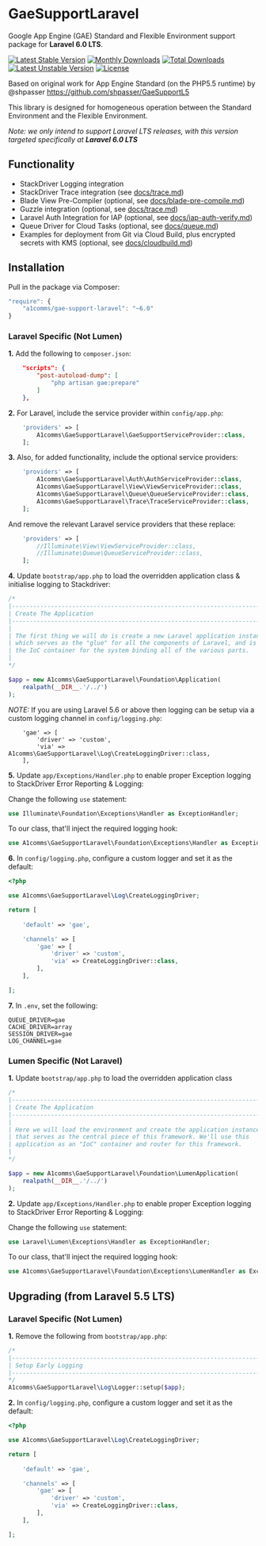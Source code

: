 # GaeSupportLaravel

Google App Engine (GAE) Standard and Flexible Environment support package for **Laravel 6.0 LTS**.

[![Latest Stable Version](https://poser.pugx.org/a1comms/gae-support-laravel/v/stable)](https://packagist.org/packages/a1comms/gae-support-laravel)
[![Monthly Downloads](https://poser.pugx.org/a1comms/gae-support-laravel/d/monthly)](https://packagist.org/packages/a1comms/gae-support-laravel)
[![Total Downloads](https://poser.pugx.org/a1comms/gae-support-laravel/downloads)](https://packagist.org/packages/a1comms/gae-support-laravel)
[![Latest Unstable Version](https://poser.pugx.org/a1comms/gae-support-laravel/v/unstable)](https://packagist.org/packages/a1comms/gae-support-laravel)
[![License](https://poser.pugx.org/a1comms/gae-support-laravel/license)](https://packagist.org/packages/a1comms/gae-support-laravel)

Based on original work for App Engine Standard (on the PHP5.5 runtime) by @shpasser https://github.com/shpasser/GaeSupportL5

This library is designed for homogeneous operation between the Standard Environment and the Flexible Environment.

*Note: we only intend to support Laravel LTS releases, with this version targeted specifically at **Laravel 6.0 LTS***

## Functionality
* StackDriver Logging integration
* StackDriver Trace integration (see [docs/trace.md](https://github.com/a1comms/GaeSupportLaravel/blob/php72-laravel55/docs/trace.md))
* Blade View Pre-Compiler (optional, see [docs/blade-pre-compile.md](https://github.com/a1comms/GaeSupportLaravel/blob/php72-laravel55/docs/blade-pre-compile.md))
* Guzzle integration (optional, see [docs/trace.md](https://github.com/a1comms/GaeSupportLaravel/blob/php72-laravel55/docs/trace.md#guzzle))
* Laravel Auth Integration for IAP (optional, see [docs/iap-auth-verify.md](https://github.com/a1comms/GaeSupportLaravel/blob/php72-laravel55/docs/iap-auth-verify.md))
* Queue Driver for Cloud Tasks (optional, see [docs/queue.md](https://github.com/a1comms/GaeSupportLaravel/blob/php72-laravel55/docs/queue.md))
* Examples for deployment from Git via Cloud Build, plus encrypted secrets with KMS (optional, see [docs/cloudbuild.md](https://github.com/a1comms/GaeSupportLaravel/blob/php72-laravel55/docs/cloudbuild.md))

## Installation

Pull in the package via Composer:

```js
"require": {
    "a1comms/gae-support-laravel": "~6.0"
}
```

### Laravel Specific (Not Lumen)

**1.** Add the following to `composer.json`:

```json
    "scripts": {
        "post-autoload-dump": [
            "php artisan gae:prepare"
        ]
    },
```

**2.** For Laravel, include the service provider within `config/app.php`:

```php
    'providers' => [
        A1comms\GaeSupportLaravel\GaeSupportServiceProvider::class,
    ];
```

**3.** Also, for added functionality, include the optional service providers:

```php
    'providers' => [
        A1comms\GaeSupportLaravel\Auth\AuthServiceProvider::class,
        A1comms\GaeSupportLaravel\View\ViewServiceProvider::class,
        A1comms\GaeSupportLaravel\Queue\QueueServiceProvider::class,
        A1comms\GaeSupportLaravel\Trace\TraceServiceProvider::class,
    ];
```

And remove the relevant Laravel service providers that these replace:

```php
    'providers' => [
        //Illuminate\View\ViewServiceProvider::class,
        //Illuminate\Queue\QueueServiceProvider::class,
    ];
```

**4.** Update `bootstrap/app.php` to load the overridden application class & initialise logging to Stackdriver:

```php
/*
|--------------------------------------------------------------------------
| Create The Application
|--------------------------------------------------------------------------
|
| The first thing we will do is create a new Laravel application instance
| which serves as the "glue" for all the components of Laravel, and is
| the IoC container for the system binding all of the various parts.
|
*/

$app = new A1comms\GaeSupportLaravel\Foundation\Application(
    realpath(__DIR__.'/../')
);
```

*NOTE:* If you are using Laravel 5.6 or above then logging can be setup via a custom logging channel in `config/logging.php`:
```
    'gae' => [
        'driver' => 'custom',
        'via' => A1comms\GaeSupportLaravel\Log\CreateLoggingDriver::class,
    ],
```

**5.** Update `app/Exceptions/Handler.php` to enable proper Exception logging to StackDriver Error Reporting & Logging:

Change the following `use` statement:

```php
use Illuminate\Foundation\Exceptions\Handler as ExceptionHandler;
```

To our class, that'll inject the required logging hook:

```php
use A1comms\GaeSupportLaravel\Foundation\Exceptions\Handler as ExceptionHandler;
```

**6.** In `config/logging.php`, configure a custom logger and set it as the default:

```php
<?php

use A1comms\GaeSupportLaravel\Log\CreateLoggingDriver;

return [
    
    'default' => 'gae',

    'channels' => [
        'gae' => [
            'driver' => 'custom',
            'via' => CreateLoggingDriver::class,
        ],
    ],

];
```

**7.** In `.env`, set the following:

```
QUEUE_DRIVER=gae
CACHE_DRIVER=array
SESSION_DRIVER=gae
LOG_CHANNEL=gae
```

### Lumen Specific (Not Laravel)

**1.** Update `bootstrap/app.php` to load the overridden application class

```php
/*
|--------------------------------------------------------------------------
| Create The Application
|--------------------------------------------------------------------------
|
| Here we will load the environment and create the application instance
| that serves as the central piece of this framework. We'll use this
| application as an "IoC" container and router for this framework.
|
*/

$app = new A1comms\GaeSupportLaravel\Foundation\LumenApplication(
    realpath(__DIR__.'/../')
);
```

**2.** Update `app/Exceptions/Handler.php` to enable proper Exception logging to StackDriver Error Reporting & Logging:

Change the following `use` statement:

```php
use Laravel\Lumen\Exceptions\Handler as ExceptionHandler;
```

To our class, that'll inject the required logging hook:

```php
use A1comms\GaeSupportLaravel\Foundation\Exceptions\LumenHandler as ExceptionHandler;
```

## Upgrading (from Laravel 5.5 LTS)

### Laravel Specific (Not Lumen)

**1.** Remove the following from `bootstrap/app.php`:

```php
/*
|--------------------------------------------------------------------------
| Setup Early Logging
|--------------------------------------------------------------------------
*/
A1comms\GaeSupportLaravel\Log\Logger::setup($app);
```

**2.** In `config/logging.php`, configure a custom logger and set it as the default:

```php
<?php

use A1comms\GaeSupportLaravel\Log\CreateLoggingDriver;

return [
    
    'default' => 'gae',

    'channels' => [
        'gae' => [
            'driver' => 'custom',
            'via' => CreateLoggingDriver::class,
        ],
    ],

];
```